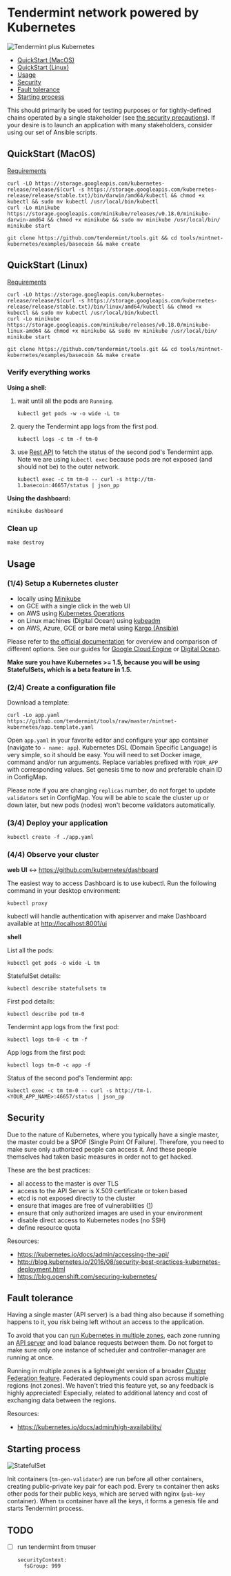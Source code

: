 # Tendermint network powered by Kubernetes

![Tendermint plus Kubernetes](img/t_plus_k.png)

* [QuickStart (MacOS)](#quickstart-macos)
* [QuickStart (Linux)](#quickstart-linux)
* [Usage](#usage)
* [Security](#security)
* [Fault tolerance](#fault-tolerance)
* [Starting process](#starting-process)

This should primarily be used for testing purposes or for tightly-defined
chains operated by a single stakeholder (see [the security
precautions](#security)). If your desire is to launch an application with many
stakeholders, consider using our set of Ansible scripts.

## QuickStart (MacOS)

[Requirements](https://github.com/kubernetes/minikube#requirements)

```
curl -LO https://storage.googleapis.com/kubernetes-release/release/$(curl -s https://storage.googleapis.com/kubernetes-release/release/stable.txt)/bin/darwin/amd64/kubectl && chmod +x kubectl && sudo mv kubectl /usr/local/bin/kubectl
curl -Lo minikube https://storage.googleapis.com/minikube/releases/v0.18.0/minikube-darwin-amd64 && chmod +x minikube && sudo mv minikube /usr/local/bin/
minikube start

git clone https://github.com/tendermint/tools.git && cd tools/mintnet-kubernetes/examples/basecoin && make create
```

## QuickStart (Linux)

[Requirements](https://github.com/kubernetes/minikube#requirements)

```
curl -LO https://storage.googleapis.com/kubernetes-release/release/$(curl -s https://storage.googleapis.com/kubernetes-release/release/stable.txt)/bin/linux/amd64/kubectl && chmod +x kubectl && sudo mv kubectl /usr/local/bin/kubectl
curl -Lo minikube https://storage.googleapis.com/minikube/releases/v0.18.0/minikube-linux-amd64 && chmod +x minikube && sudo mv minikube /usr/local/bin/
minikube start

git clone https://github.com/tendermint/tools.git && cd tools/mintnet-kubernetes/examples/basecoin && make create
```

### Verify everything works

**Using a shell:**

1. wait until all the pods are `Running`.

   ```
   kubectl get pods -w -o wide -L tm
   ```

2. query the Tendermint app logs from the first pod.

   ```
   kubectl logs -c tm -f tm-0
   ```

3. use [Rest API](https://tendermint.com/docs/internals/rpc) to fetch the
   status of the second pod's Tendermint app. Note we are using `kubectl exec`
   because pods are not exposed (and should not be) to the outer network.

   ```
   kubectl exec -c tm tm-0 -- curl -s http://tm-1.basecoin:46657/status | json_pp
   ```

**Using the dashboard:**

```
minikube dashboard
```

### Clean up

```
make destroy
```

## Usage

### (1/4) Setup a Kubernetes cluster

- locally using [Minikube](https://github.com/kubernetes/minikube)
- on GCE with a single click in the web UI
- on AWS using [Kubernetes Operations](https://github.com/kubernetes/kops/blob/master/docs/aws.md)
- on Linux machines (Digital Ocean) using [kubeadm](https://kubernetes.io/docs/getting-started-guides/kubeadm/)
- on AWS, Azure, GCE or bare metal using [Kargo (Ansible)](https://kubernetes.io/docs/getting-started-guides/kargo/)

Please refer to [the official
documentation](https://kubernetes.io/docs/getting-started-guides/) for overview
and comparison of different options. See our guides for [Google Cloud
Engine](docs/SETUP_K8S_ON_GCE.md) or [Digital Ocean](docs/SETUP_K8S_ON_DO.md).

**Make sure you have Kubernetes >= 1.5, because you will be using StatefulSets,
which is a beta feature in 1.5.**

### (2/4) Create a configuration file

Download a template:

```
curl -Lo app.yaml https://github.com/tendermint/tools/raw/master/mintnet-kubernetes/app.template.yaml
```

Open `app.yaml` in your favorite editor and configure your app container
(navigate to `- name: app`). Kubernetes DSL (Domain Specific Language) is very
simple, so it should be easy. You will need to set Docker image, command and/or
run arguments. Replace variables prefixed with `YOUR_APP` with corresponding
values. Set genesis time to now and preferable chain ID in ConfigMap.

Please note if you are changing `replicas` number, do not forget to update
`validators` set in ConfigMap. You will be able to scale the cluster up or down
later, but new pods (nodes) won't become validators automatically.

### (3/4) Deploy your application

```
kubectl create -f ./app.yaml
```

### (4/4) Observe your cluster

**web UI** <-> https://github.com/kubernetes/dashboard

The easiest way to access Dashboard is to use kubectl. Run the following command in your desktop environment:

```
kubectl proxy
```

kubectl will handle authentication with apiserver and make Dashboard available at [http://localhost:8001/ui](http://localhost:8001/ui)

**shell**

List all the pods:

```
kubectl get pods -o wide -L tm
```

StatefulSet details:

```
kubectl describe statefulsets tm
```

First pod details:

```
kubectl describe pod tm-0
```

Tendermint app logs from the first pod:

```
kubectl logs tm-0 -c tm -f
```

App logs from the first pod:

```
kubectl logs tm-0 -c app -f
```

Status of the second pod's Tendermint app:

```
kubectl exec -c tm tm-0 -- curl -s http://tm-1.<YOUR_APP_NAME>:46657/status | json_pp
```

## Security

Due to the nature of Kubernetes, where you typically have a single master, the
master could be a SPOF (Single Point Of Failure). Therefore, you need to make
sure only authorized people can access it. And these people themselves had
taken basic measures in order not to get hacked.

These are the best practices:

- all access to the master is over TLS
- access to the API Server is X.509 certificate or token based
- etcd is not exposed directly to the cluster
- ensure that images are free of vulnerabilities ([1](https://github.com/coreos/clair))
- ensure that only authorized images are used in your environment
- disable direct access to Kubernetes nodes (no SSH)
- define resource quota

Resources:

- https://kubernetes.io/docs/admin/accessing-the-api/
- http://blog.kubernetes.io/2016/08/security-best-practices-kubernetes-deployment.html
- https://blog.openshift.com/securing-kubernetes/

## Fault tolerance

Having a single master (API server) is a bad thing also because if something
happens to it, you risk being left without an access to the application.

To avoid that you can [run Kubernetes in multiple
zones](https://kubernetes.io/docs/admin/multiple-zones/), each zone running an
[API server](https://kubernetes.io/docs/admin/high-availability/) and load
balance requests between them. Do not forget to make sure only one instance of
scheduler and controller-manager are running at once.

Running in multiple zones is a lightweight version of a broader [Cluster
Federation feature](https://kubernetes.io/docs/admin/federation/). Federated
deployments could span across multiple regions (not zones). We haven't tried
this feature yet, so any feedback is highly appreciated! Especially, related to
additional latency and cost of exchanging data between the regions.

Resources:

- https://kubernetes.io/docs/admin/high-availability/

## Starting process

![StatefulSet](img/statefulset.png)

Init containers (`tm-gen-validator`) are run before all other containers,
creating public-private key pair for each pod. Every `tm` container then asks
other pods for their public keys, which are served with nginx (`pub-key`
container). When `tm` container have all the keys, it forms a genesis file and
starts Tendermint process.

## TODO

- [ ] run tendermint from tmuser
  ```
  securityContext:
    fsGroup: 999
  ```
